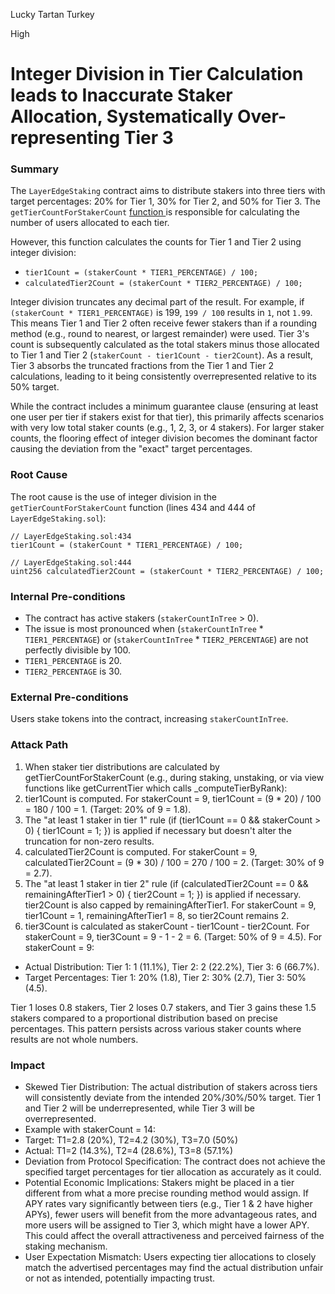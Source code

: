 Lucky Tartan Turkey

High

# Integer Division in Tier Calculation leads to Inaccurate Staker Allocation, Systematically Over-representing Tier 3

### Summary

The `LayerEdgeStaking` contract aims to distribute stakers into three tiers with target percentages: 20% for Tier 1, 30% for Tier 2, and 50% for Tier 3. The `getTierCountForStakerCount` [function ](https://github.com/sherlock-audit/2025-05-layeredge/blob/main/edgen-staking/src/stake/LayerEdgeStaking.sol#L480)is responsible for calculating the number of users allocated to each tier.

However, this function calculates the counts for Tier 1 and Tier 2 using integer division:
-   `tier1Count = (stakerCount * TIER1_PERCENTAGE) / 100;`
-   `calculatedTier2Count = (stakerCount * TIER2_PERCENTAGE) / 100;`

Integer division truncates any decimal part of the result. For example, if `(stakerCount * TIER1_PERCENTAGE)` is 199, `199 / 100` results in `1`, not `1.99`. This means Tier 1 and Tier 2 often receive fewer stakers than if a rounding method (e.g., round to nearest, or largest remainder) were used. Tier 3's count is subsequently calculated as the total stakers minus those allocated to Tier 1 and Tier 2 (`stakerCount - tier1Count - tier2Count`). As a result, Tier 3 absorbs the truncated fractions from the Tier 1 and Tier 2 calculations, leading to it being consistently overrepresented relative to its 50% target.

While the contract includes a minimum guarantee clause (ensuring at least one user per tier if stakers exist for that tier), this primarily affects scenarios with very low total staker counts (e.g., 1, 2, 3, or 4 stakers). For larger staker counts, the flooring effect of integer division becomes the dominant factor causing the deviation from the "exact" target percentages.

### Root Cause

The root cause is the use of integer division in the `getTierCountForStakerCount` function (lines 434 and 444 of `LayerEdgeStaking.sol`):

```solidity
// LayerEdgeStaking.sol:434
tier1Count = (stakerCount * TIER1_PERCENTAGE) / 100;

// LayerEdgeStaking.sol:444
uint256 calculatedTier2Count = (stakerCount * TIER2_PERCENTAGE) / 100;
```

### Internal Pre-conditions

- The contract has active stakers (`stakerCountInTree` > 0).
- The issue is most pronounced when (`stakerCountInTree` * `TIER1_PERCENTAGE`) or (`stakerCountInTree` * `TIER2_PERCENTAGE`) are not perfectly divisible by 100.
- `TIER1_PERCENTAGE` is 20.
- `TIER2_PERCENTAGE` is 30.


### External Pre-conditions

Users stake tokens into the contract, increasing `stakerCountInTree`.

### Attack Path

1. When staker tier distributions are calculated by getTierCountForStakerCount (e.g., during staking, unstaking, or via view functions like getCurrentTier which calls _computeTierByRank):
2. tier1Count is computed. For stakerCount = 9, tier1Count = (9 * 20) / 100 = 180 / 100 = 1. (Target: 20% of 9 = 1.8).
3. The "at least 1 staker in tier 1" rule (if (tier1Count == 0 && stakerCount > 0) { tier1Count = 1; }) is applied if necessary but doesn't alter the truncation for non-zero results.
4. calculatedTier2Count is computed. For stakerCount = 9, calculatedTier2Count = (9 * 30) / 100 = 270 / 100 = 2. (Target: 30% of 9 = 2.7).
5. The "at least 1 staker in tier 2" rule (if (calculatedTier2Count == 0 && remainingAfterTier1 > 0) { tier2Count = 1; }) is applied if necessary. tier2Count is also capped by remainingAfterTier1. For stakerCount = 9, tier1Count = 1, remainingAfterTier1 = 8, so tier2Count remains 2.
6. tier3Count is calculated as stakerCount - tier1Count - tier2Count. For stakerCount = 9, tier3Count = 9 - 1 - 2 = 6. (Target: 50% of 9 = 4.5).
For stakerCount = 9:

- Actual Distribution: Tier 1: 1 (11.1%), Tier 2: 2 (22.2%), Tier 3: 6 (66.7%).
- Target Percentages: Tier 1: 20% (1.8), Tier 2: 30% (2.7), Tier 3: 50% (4.5).

Tier 1 loses 0.8 stakers, Tier 2 loses 0.7 stakers, and Tier 3 gains these 1.5 stakers compared to a proportional distribution based on precise percentages. This pattern persists across various staker counts where results are not whole numbers.


### Impact

- Skewed Tier Distribution: The actual distribution of stakers across tiers will consistently deviate from the intended 20%/30%/50% target. Tier 1 and Tier 2 will be underrepresented, while Tier 3 will be overrepresented.
- Example with stakerCount = 14:
- Target: T1=2.8 (20%), T2=4.2 (30%), T3=7.0 (50%)
- Actual: T1=2 (14.3%), T2=4 (28.6%), T3=8 (57.1%)
- Deviation from Protocol Specification: The contract does not achieve the specified target percentages for tier allocation as accurately as it could.
- Potential Economic Implications: Stakers might be placed in a tier different from what a more precise rounding method would assign. If APY rates vary significantly between tiers (e.g., Tier 1 & 2 have higher APYs), fewer users will benefit from the more advantageous rates, and more users will be assigned to Tier 3, which might have a lower APY. This could affect the overall attractiveness and perceived fairness of the staking mechanism.
- User Expectation Mismatch: Users expecting tier allocations to closely match the advertised percentages may find the actual distribution unfair or not as intended, potentially impacting trust.